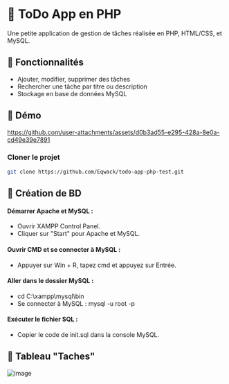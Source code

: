 # 📝 ToDo App en PHP

Une petite application de gestion de tâches réalisée en PHP, HTML/CSS, et MySQL.

## 🚀 Fonctionnalités

- Ajouter, modifier, supprimer des tâches
- Rechercher une tâche par titre ou description
- Stockage en base de données MySQL 

## 🎥 Démo  
   
https://github.com/user-attachments/assets/d0b3ad55-e295-428a-8e0a-cd49e39e7891

###  Cloner le projet

```bash
git clone https://github.com/Eqwack/todo-app-php-test.git
````
## 👀 Création de BD
#### Démarrer Apache et MySQL :
- Ouvrir XAMPP Control Panel.
- Cliquer sur "Start" pour Apache et MySQL.
#### Ouvrir CMD et se connecter à MySQL :
- Appuyer sur Win + R, tapez cmd et appuyez sur Entrée.
#### Aller dans le dossier MySQL : 
- cd C:\xampp\mysql\bin
- Se connecter à MySQL : mysql -u root -p
#### Exécuter le fichier SQL :
- Copier le code de init.sql dans la console MySQL.

## 🫣 Tableau "Taches" 
![image](https://github.com/user-attachments/assets/85e03632-f390-41ba-a0b2-a22b2c5d2990)
